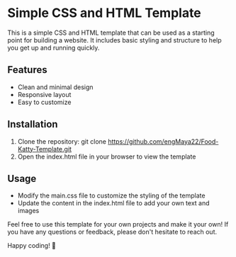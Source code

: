 # Simple CSS and HTML Template

This is a simple CSS and HTML template that can be used as a starting point for building a website. It includes basic styling and structure to help you get up and running quickly.

## Features
- Clean and minimal design
- Responsive layout
- Easy to customize

## Installation
1. Clone the repository: git clone https://github.com/engMaya22/Food-Katty-Template.git
2. Open the index.html file in your browser to view the template

## Usage
- Modify the main.css file to customize the styling of the template
- Update the content in the index.html file to add your own text and images

Feel free to use this template for your own projects and make it your own! If you have any questions or feedback, please don't hesitate to reach out.

Happy coding! 🚀
